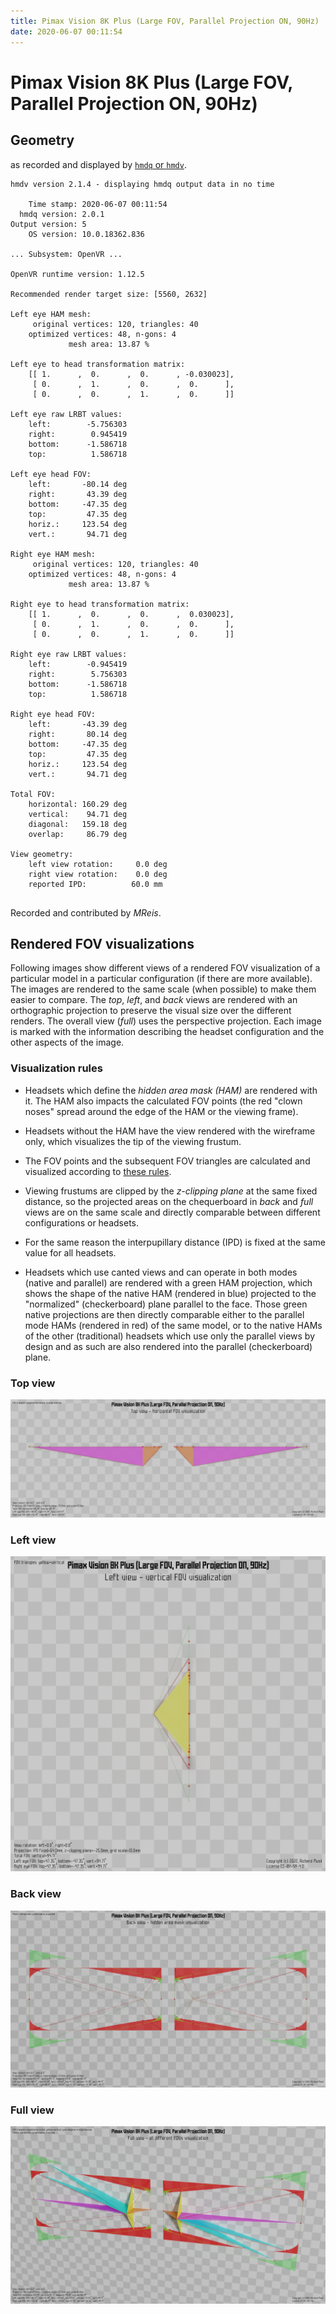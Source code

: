 ```yaml
---
title: Pimax Vision 8K Plus (Large FOV, Parallel Projection ON, 90Hz)
date: 2020-06-07 00:11:54
---
```

# Pimax Vision 8K Plus (Large FOV, Parallel Projection ON, 90Hz)

## Geometry

as recorded and displayed by [`hmdq` or `hmdv`](https://github.com/risa2000/hmdq).
```
hmdv version 2.1.4 - displaying hmdq output data in no time

    Time stamp: 2020-06-07 00:11:54
  hmdq version: 2.0.1
Output version: 5
    OS version: 10.0.18362.836

... Subsystem: OpenVR ...

OpenVR runtime version: 1.12.5

Recommended render target size: [5560, 2632]

Left eye HAM mesh:
     original vertices: 120, triangles: 40
    optimized vertices: 48, n-gons: 4
             mesh area: 13.87 %

Left eye to head transformation matrix:
    [[ 1.      ,  0.      ,  0.      , -0.030023],
     [ 0.      ,  1.      ,  0.      ,  0.      ],
     [ 0.      ,  0.      ,  1.      ,  0.      ]]

Left eye raw LRBT values:
    left:        -5.756303
    right:        0.945419
    bottom:      -1.586718
    top:          1.586718

Left eye head FOV:
    left:       -80.14 deg
    right:       43.39 deg
    bottom:     -47.35 deg
    top:         47.35 deg
    horiz.:     123.54 deg
    vert.:       94.71 deg

Right eye HAM mesh:
     original vertices: 120, triangles: 40
    optimized vertices: 48, n-gons: 4
             mesh area: 13.87 %

Right eye to head transformation matrix:
    [[ 1.      ,  0.      ,  0.      ,  0.030023],
     [ 0.      ,  1.      ,  0.      ,  0.      ],
     [ 0.      ,  0.      ,  1.      ,  0.      ]]

Right eye raw LRBT values:
    left:        -0.945419
    right:        5.756303
    bottom:      -1.586718
    top:          1.586718

Right eye head FOV:
    left:       -43.39 deg
    right:       80.14 deg
    bottom:     -47.35 deg
    top:         47.35 deg
    horiz.:     123.54 deg
    vert.:       94.71 deg

Total FOV:
    horizontal: 160.29 deg
    vertical:    94.71 deg
    diagonal:   159.18 deg
    overlap:     86.79 deg

View geometry:
    left view rotation:     0.0 deg
    right view rotation:    0.0 deg
    reported IPD:          60.0 mm


```
Recorded and contributed by _MReis_.

## Rendered FOV visualizations

Following images show different views of a rendered FOV visualization of a
particular model in a particular configuration (if there are more available).
The images are rendered to the same scale (when possible) to make them easier
to compare. The _top_, _left_, and _back_ views are rendered with an
orthographic projection to preserve the visual size over the different renders.
The overall view (_full_) uses the perspective projection. Each image is marked
with the information describing the headset configuration and the other aspects
of the image.

### Visualization rules

* Headsets which define the _hidden area mask (HAM)_ are rendered with it. The
  HAM also impacts the calculated FOV points (the red "clown noses" spread
  around the edge of the HAM or the viewing frame).

* Headsets without the HAM have the view rendered with the wireframe only, which
  visualizes the tip of the viewing frustum.

* The FOV points and the subsequent FOV triangles are calculated and visualized
  according to [these
  rules](https://risa2000.github.io/vrdocs/docs/hmd_fov_calculation).

* Viewing frustums are clipped by the _z-clipping plane_ at the same fixed
  distance, so the projected areas on the chequerboard in _back_ and _full_
  views are on the same scale and directly comparable between different
  configurations or headsets.

* For the same reason the interpupillary distance (IPD) is fixed at the same
  value for all headsets.

* Headsets which use canted views and can operate in both modes (native and
  parallel) are rendered with a green HAM projection, which shows the shape of
  the native HAM (rendered in blue) projected to the "normalized"
  (checkerboard) plane parallel to the face. Those green native projections are
  then directly comparable either to the parallel mode HAMs (rendered in red)
  of the same model, or to the native HAMs of the other (traditional) headsets
  which use only the parallel views by design and as such are also rendered
  into the parallel (checkerboard) plane.

### Top view
[![Pimax Vision 8K Plus (Large FOV, Parallel Projection ON, 90Hz) - top view](../images/PimaxVision8KPlus_Large_PP_R90_top.dmx.png)](../images/PimaxVision8KPlus_Large_PP_R90_top.dmx.png)

### Left view
[![Pimax Vision 8K Plus (Large FOV, Parallel Projection ON, 90Hz) - left view](../images/PimaxVision8KPlus_Large_PP_R90_left.dmx.png)](../images/PimaxVision8KPlus_Large_PP_R90_left.dmx.png)

### Back view
[![Pimax Vision 8K Plus (Large FOV, Parallel Projection ON, 90Hz) - back view](../images/PimaxVision8KPlus_Large_PP_R90_back.dmx.png)](../images/PimaxVision8KPlus_Large_PP_R90_back.dmx.png)

### Full view
[![Pimax Vision 8K Plus (Large FOV, Parallel Projection ON, 90Hz) - full view](../images/PimaxVision8KPlus_Large_PP_R90_over.dmx.png)](../images/PimaxVision8KPlus_Large_PP_R90_over.dmx.png)

